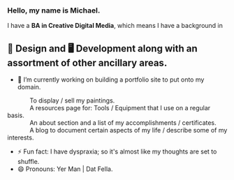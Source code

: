 ### Hello, my name is Michael.

I have a **BA in Creative Digital Media**, which means I have a background in

## 🎨 Design and 🖥️ Development along with an assortment of other ancillary areas.

* 🔭 I’m currently working on building a portfolio site to put onto my domain.  

&nbsp;&nbsp;&nbsp;&nbsp;&nbsp;&nbsp;&nbsp;&nbsp;&nbsp;&nbsp;&nbsp;&nbsp; To display / sell my paintings.  
&nbsp;&nbsp;&nbsp;&nbsp;&nbsp;&nbsp;&nbsp;&nbsp;&nbsp;&nbsp;&nbsp;&nbsp; A resources page for: Tools / Equipment that I use on a regular basis.  
&nbsp;&nbsp;&nbsp;&nbsp;&nbsp;&nbsp;&nbsp;&nbsp;&nbsp;&nbsp;&nbsp;&nbsp; An about section and a list of my accomplishments / certificates.  
&nbsp;&nbsp;&nbsp;&nbsp;&nbsp;&nbsp;&nbsp;&nbsp;&nbsp;&nbsp;&nbsp;&nbsp; A blog to document certain aspects of my life / describe some of my interests.  

  

* ⚡ Fun fact: I have dyspraxia; so it's almost like my thoughts are set to shuffle.
* 😄 Pronouns: Yer Man | Dat Fella.

